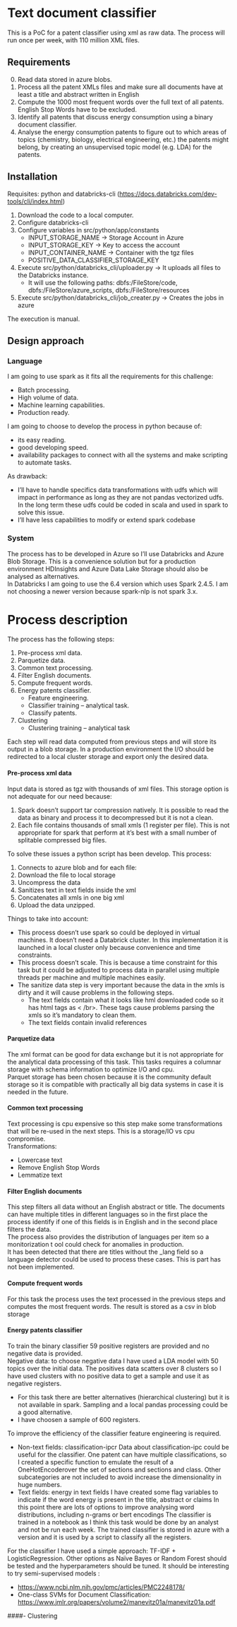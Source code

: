 # Text document classifier
This is a PoC for a patent classifier using xml as raw data.
The process will run once per week, with 110 million XML files.

## Requirements
0. Read data stored in azure blobs.
1. Process all the patent XMLs files and make sure all documents have at least a title and abstract written in English
2. Compute the 1000 most frequent words over the full text of all patents. English Stop Words have to be excluded.
3. Identify all patents that discuss energy consumption using a binary document classifier. 
4. Analyse the energy consumption patents to figure out to which areas of topics (chemistry, biology, electrical 
   engineering, etc.) the patents might belong, by creating an unsupervised topic model (e.g. LDA) for the patents.

## Installation
Requisites: python and databricks-cli (https://docs.databricks.com/dev-tools/cli/index.html) 
1. Download the code to a local computer.
2. Configure databricks-cli
3. Configure variables in src/python/app/constants
   * INPUT_STORAGE_NAME -> Storage Account in Azure
   * INPUT_STORAGE_KEY -> Key to access the account
   * INPUT_CONTAINER_NAME -> Container with the tgz files 
   * POSITIVE_DATA_CLASSIFIER_STORAGE_KEY 
3. Execute src/python/databricks_cli/uploader.py -> It uploads all files to the Databricks instance.
   * It will use the following paths:  dbfs:/FileStore/code, dbfs:/FileStore/azure_scripts, dbfs:/FileStore/resources
4. Execute src/python/databricks_cli/job_creater.py -> Creates the jobs in azure

The execution is manual. 


## Design approach
### Language
I am going to use spark as it fits all the requirements for this challenge:
* Batch processing.  
* High volume of data.  
* Machine learning capabilities.  
* Production ready.  

I am going to choose to develop the process in python because of:
* its easy reading.  
* good developing speed.  
* availability packages to connect with all the systems and make scripting to automate tasks.  

As drawback:
* I’ll have to handle specifics data transformations with udfs which will impact in performance as long as they are 
  not pandas vectorized udfs. In the long term these udfs could be coded in scala and used in spark to solve this issue.
* I’ll have less capabilities to modify or extend spark codebase

### System
The process has to be developed in Azure so I’ll use Databricks and Azure Blob Storage.
This is a convenience solution but for a production environment HDInsights and Azure Data Lake Storage
should also be analysed as alternatives.  
In Databricks I am going to use the 6.4 version which uses Spark 2.4.5.
I am not choosing a newer version because spark-nlp is not spark 3.x.  

# Process description
The process has the following steps:  
1. Pre-process xml data.  
2. Parquetize data.  
3. Common text processing.  
4.  Filter English documents.  
5. Compute frequent words.  
6. Energy patents classifier.  
    - Feature engineering.  
    - Classifier training – analytical task.   
    - Classify patents.  
7. Clustering
   - Clustering training – analytical task

Each step will read data computed from previous steps and will store its output in a blob storage. 
In a production environment the I/O should be redirected to a local cluster storage and export only the desired data.  

#### Pre-process xml data
Input data is stored as tgz with thousands of xml files. This storage option is not adequate for our need because:
1.  Spark doesn’t support tar compression natively. It is possible to read the data as binary and process 
    it to decompressed but it is not a clean.  
2. Each file contains thousands of small xmls (1 register per file). This is not appropriate for 
   spark that perform at it’s best with a small number of splitable compressed big files.  

To solve these issues a python script has been develop. This process:  
1. Connects to azure blob and for each file:   
2. Download the file to local storage  
3. Uncompress the data  
4. Sanitizes text in text fields inside the xml  
5. Concatenates all xmls in one big xml  
6. Upload the data unzipped.  

Things to take into account:  

* This process doesn’t use spark so could be deployed in virtual machines. 
  It doesn’t need a Databrick cluster. In this implementation it is launched in a local cluster only 
  because convenience and time constraints. 
* This process doesn’t scale. This is because a time constraint for this task but it could be adjusted to
  process data in parallel using multiple threads per machine and multiple machines easily.
* The sanitize data step is very important because the data in the xmls is dirty and it will cause problems 
  in the following steps.  
    - The text fields contain what it looks like hml downloaded code so it has html tags as < /br>.
      These tags cause problems parsing the xmls so it’s mandatory to clean them.
    - The text fields contain invalid references  

 #### Parquetize data
The xml format can be good for data exchange but it is not appropriate for the analytical data processing of this task. 
This tasks requires a columnar storage with schema information to optimize I/O and cpu.  
Parquet storage has been chosen because it is the community default storage so it is compatible with practically 
all big data systems in case it is needed in the future.  

#### Common text processing
Text processing is cpu expensive so this step make some transformations that will be re-used in the next steps.
This is a storage/IO vs cpu compromise.   
Transformations:  
* Lowercase text  
* Remove English Stop Words  
* Lemmatize text  

#### Filter English documents
This step filters all data without an English abstract or title. 
The documents can have multiple titles in different languages so in the first place the process identify 
if one of this fields is in English and in the second place filters the data.  
The process also provides the distribution of languages per item so a monitorization t
ool could check for anomalies in production.  
It has been detected that there are titles without the _lang field so a language detector could be used to process 
these cases. This is part has not been implemented.  

#### Compute frequent words
For this task the process uses the text processed in the previous steps and computes the most frequent words. 
The result is stored as a csv in blob storage  

#### Energy patents classifier
To train the binary classifier 59 positive registers are provided and no negative data is provided.  
Negative data: to choose negative data I have used a LDA model with 50 topics over the initial data. 
The positives data scatters over 8 clusters so I have used clusters with no positive data to get a sample and 
use it as negative registers.  
* For this task there are better alternatives (hierarchical clustering) but it is not available in spark. 
  Sampling and a local pandas processing could be a good alternative.
* I have choosen a sample of 600 registers.  

To improve the efficiency of the classifier feature engineering is required.   
* Non-text fields: classification-ipcr 
  Data about classification-ipc could be useful for the classifier. 
  One patent can have multiple classifications, so I created a specific function to emulate the result of a 
  OneHotEncoderover the set of sections and sections and class. 
  Other subcategories are not included to avoid increase the dimensionality in huge numbers. 
*  Text fields: energy in text fields 
   I have created some flag variables to indicate if the word energy is present in the title, abstract or claims 
   In this point there are lots of options to improve analysing word distributions, including n-grams or bert encodings 
   The classifier is trained in a notebook as I think this task would be done by an analyst and not be run each week. 
   The trained classifier is stored in azure with a version and it is used by a script to classify all the registers.  

For the classifier I have used a simple approach: TF-IDF + LogisticRegression. Other options as 
Naïve Bayes or Random Forest should be tested and the hyperparameters should be tuned. 
It should be interesting to try semi-supervised models :  
  - https://www.ncbi.nlm.nih.gov/pmc/articles/PMC2248178/  
  - One-class SVMs for Document Classification: https://www.jmlr.org/papers/volume2/manevitz01a/manevitz01a.pdf   

####- Clustering 
